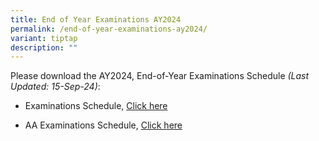 ```yaml
---
title: End of Year Examinations AY2024
permalink: /end-of-year-examinations-ay2024/
variant: tiptap
description: ""
---
```

<p>Please download the AY2024, End-of-Year Examinations Schedule <em>(Last Updated: 15-Sep-24)</em>:</p>
<ul data-tight="true" class="tight">
<li>
<p>Examinations Schedule, <a href="/files/Announcements/2024_EYE_Schedule__Updated_on_15Sep_.pdf" rel="noopener nofollow" target="_blank">Click here</a>
</p>
</li>
<li>
<p>AA Examinations Schedule, <a href="/files/Announcements/2024_EYE_Schedule__For_AA_.pdf" rel="noopener nofollow" target="_blank">Click here</a>
</p>
</li>
</ul>
<p></p>